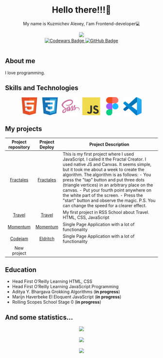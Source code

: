 <div id="titl" align="center">
  <h1 font-size='10px'>Hello there!!!&#128075;</h1>
  <p> My name is Kuzmichev Alexey, I'am Frontend-developer&#128187;</p>
</div>

<div id="header" align="center">
  <img src="https://media.giphy.com/media/qgQUggAC3Pfv687qPC/giphy.gif" width="320"/>
</div>

<div id="badges" align="center">
  <a href="https://www.codewars.com/users/LineCoran">
    <img src="https://img.shields.io/badge/Codewars-red?style=for-the-badge&logo=Codewars&logoColor=white" alt="Codewars Badge"/>
  </a>
<!--   <a href="https://t.me/linecoran">
    <img src="https://img.shields.io/badge/Telegram-blue?style=for-the-badge&logo=telegram&logoColor=white" alt="Telegram Badge"/>
  </a> -->
<!--   <a href="https://discordapp.com/users/872181479680122892/">
    <img src="https://img.shields.io/badge/Discord-purple?style=for-the-badge&logo=Discord&logoColor=white" alt="Discord Badge"/>
  </a> -->
<!--   <a href="mailto: vppisya@gmail.com">
    <img src="https://img.shields.io/badge/Gmail-red?style=for-the-badge&logo=Gmail&logoColor=white" alt="Gmail Badge"/>
  </a> -->
  <a href="https://github.com/linecoran">
    <img src="https://img.shields.io/badge/GitHub-red?style=for-the-badge&logo=GitHub&logoColor=white" alt="GitHub Badge"/>
  </a>
</div>
<div id="views_counter " align="center">
  <img src="https://komarev.com/ghpvc/?username=linecoran" alt=""/>
</div>

<div id="main">
  <div id="about_me">
    <h2>About me </h2>
    <p>I love programming.</p>
  </div>
  <div id="skills">
    <h2>Skills and Technologies</h2>
    <div id='logo' align='center'>
  <img src="https://github.com/devicons/devicon/blob/master/icons/html5/html5-original.svg" title="HTML5" alt="HTML" width="60" height="60"/>&nbsp;
  <img src="https://github.com/devicons/devicon/blob/master/icons/css3/css3-original.svg" title="CSS3" alt="CSS" width="60" height="60"/>&nbsp;
  <img src="https://github.com/devicons/devicon/blob/master/icons/sass/sass-original.svg" title="SASS" alt="SASS" width="60" height="60"/>&nbsp;
  <img src="https://github.com/devicons/devicon/blob/master/icons/javascript/javascript-original.svg" title="JavaScript" alt="JavaScript" width="60" height="60"/>&nbsp;     
   <img src="https://github.com/devicons/devicon/blob/master/icons/figma/figma-original.svg" title="Figma"  alt="Figma" width="60" height="60"/>&nbsp;
  <img src="https://github.com/devicons/devicon/blob/master/icons/vscode/vscode-original.svg" title="VS Code"  alt="VS Code" width="60" height="60"/>&nbsp;
  
</div>
  </div>
  <div id="projects">
    <h2>My projects</h2>    
<table>
<thead>
<tr>
  <th align="center">Project repository</th>
  <th align="center">Project Deploy</th>
  <th>Project Description</th>
</tr>
</thead>
<tbody>
<tr>
  <td align="center"><a href="https://github.com/linecoran/fractales">Fractales</a></td>
  <td align="center"><a href="https://linecoran.github.io/fractales/" rel="nofollow">Fractales</a></td>
  <td>This is my first project where I used JavaScript. I called it the Fractal Creator. I used native JS and Canvas. It seems simple, but it took me about a week to create the algorithm. The algorithm is as follows:
- You press the "tap" button and put three dots (triangle vertices) in an arbitrary place on the canvas.
- Put your fourth point anywhere on the white part of the screen.
- Press the "start" button and observe the magic.
P.S. You can change the speed for a clearer effect.
</td>
</tr>
<tr>
  <td align="center"><a href="https://github.com/linecoran/travel">Travel</a></td>
  <td align="center"><a href="https://linecoran.github.io/travel/" rel="nofollow">Travel</a></td>
  <td>My first project in RSS School about Travel. HTML, CSS, JavaScript</td>
</tr>
<tr>
  <td align="center"><a href="https://github.com/linecoran/momentum/">Momentum</a></td>
  <td align="center"><a href="https://linecoran.github.io/momentum/" rel="nofollow">Momentum</a></td>
  <td>Single Page Application with a lot of functionality</td>
</tr>

<tr>
  <td align="center"><a href="https://github.com/linecoran/eldritch-codejam/">Codejam</a></td>
  <td align="center"><a href="https://linecoran.github.io/eldritch-codejam/" rel="nofollow">Eldritch</a></td>
  <td>Single Page Application with a lot of functionality</td>
</tr>

<tr>
<td align="center">New project</td>
<td align="center"></td>
<td></td>
</tr>
</tbody>
</table>
  </div>
  <div id='education'>
    <h2 align='left'>Education</h2>
    <ul>
      <li>Head First O’Reilly Learning HTML, CSS</li>
      <li>Head First O’Reilly Learning JavaScript Programming</li>
      <li>Aditya Y. Bhargava Grokking Algorithms (<b>in progress</b>)</li>
      <li>Marijn Haverbeke El Eloquent JavaScript (<b>in progress</b>)</li>
      <li>Rolling Scopes School Stage 0 (<b>in progress</b>)</li>
    </ul>
  </div>
  <div id='stats' align='center'>
    <h2 align='left'>And some statistics...</h2>
    <img src="http://github-readme-streak-stats.herokuapp.com?user=linecoran&theme=merko&date_format=M%20j%5B%2C%20Y%5D"><br><br>
    <img src="https://github-readme-stats.vercel.app/api/top-langs/?username=linecoran"><br><br>
    <img src="https://www.codewars.com/users/LineCoran/badges/large">
  </div>
  
</div>
